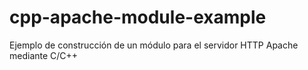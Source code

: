 # cpp-apache-module-example
Ejemplo de construcción de un módulo para el servidor HTTP Apache mediante C/C++
